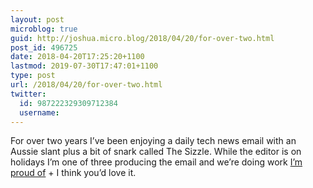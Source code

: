 ```yaml
---
layout: post
microblog: true
guid: http://joshua.micro.blog/2018/04/20/for-over-two.html
post_id: 496725
date: 2018-04-20T17:25:20+1100
lastmod: 2019-07-30T17:47:01+1100
type: post
url: /2018/04/20/for-over-two.html
twitter:
  id: 987222329309712384
  username: 
---
```

For over two years I’ve been enjoying a daily tech news email with an Aussie slant plus a bit of snark called The Sizzle. While the editor is on holidays I’m one of three producing the email and we’re doing work [I’m proud of](http://eepurl.com/dr-Utz) + I think you’d love it.
